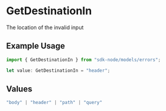 # GetDestinationIn

The location of the invalid input

## Example Usage

```typescript
import { GetDestinationIn } from "sdk-node/models/errors";

let value: GetDestinationIn = "header";
```

## Values

```typescript
"body" | "header" | "path" | "query"
```